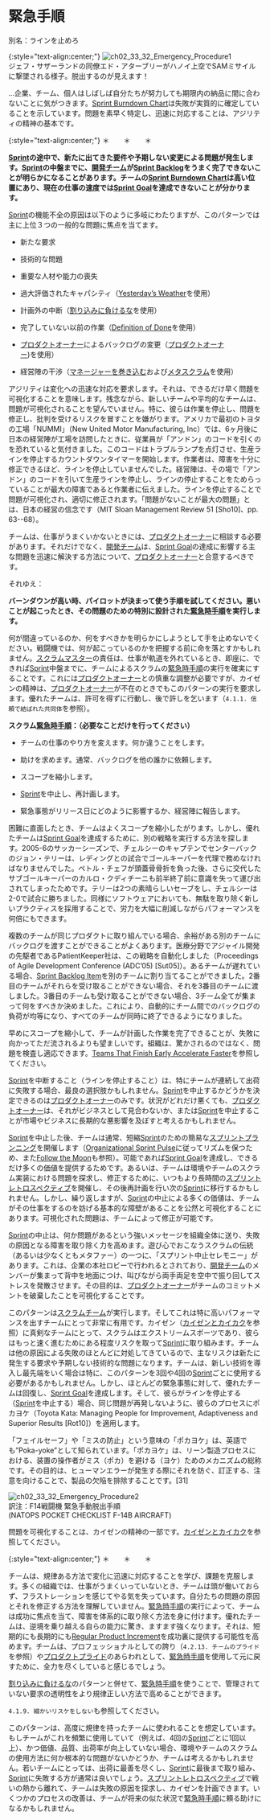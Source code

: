 # 緊急手順

別名：ラインを止めろ

{:style="text-align:center;"}
![ch02_33_32_Emergency_Procedure1](Images/ch02_33_32_Emergency_Procedure1.png)<br>
ジェフ・サザーランドの同僚エド・アターブリーがハノイ上空でSAMミサイルに撃墜される様子。脱出するのが見えます！

...企業、チーム、個人はしばしば自分たちが努力しても期限内の納品に間に合わないことに気がつきます。[Sprint Burndown Chart](https://sites.google.com/a/scrumplop.org/published-patterns/value-stream/information-radiator/sprint-burndown-chart)は失敗が実質的に確定していることを示しています。問題を素早く特定し、迅速に対応することは、アジリティの精神の基本です。

{:style="text-align:center;"}
＊　　＊　　＊

**[Sprint](https://sites.google.com/a/scrumplop.org/published-patterns/value-stream/sprint)​の途中で、新たに出てきた要件や予期しない変更による問題が発生します。[Sprint](https://sites.google.com/a/scrumplop.org/published-patterns/value-stream/sprint)の中盤までに、[開発チーム](ch02_14_14_Development_Team.md)が[Sprint Backlog](https://sites.google.com/a/scrumplop.org/published-patterns/value-stream/sprint-backlog)をうまく完了できないことが明らかになることがあります。チームの[Sprint Burndown Chart](https://sites.google.com/a/scrumplop.org/published-patterns/value-stream/information-radiator/sprint-burndown-chart)は高い位置にあり、現在の仕事の速度では[Sprint Goal](https://sites.google.com/a/scrumplop.org/published-patterns/value-stream/sprint-goal)を達成できないことが分かります。**

[Sprint](https://sites.google.com/a/scrumplop.org/published-patterns/value-stream/sprint)の機能不全の原因は以下のように多岐にわたりますが、このパターンでは主に上位３つの一般的な問題に焦点を当てます。

* 新たな要求

* 技術的な問題

* 重要な人材や能力の喪失

* 過大評価されたキャパシティ（[Yesterday’s Weather](https://sites.google.com/a/scrumplop.org/published-patterns/value-stream/estimation-points/yesterday-s-weather)​を使用）

* 計画外の中断（[割り込みに負けるな](ch02_34_33_Illegitimus_Non_Interruptus.md)​を使用）

* 完了していない以前の作業（[Definition of Done](https://sites.google.com/a/scrumplop.org/published-patterns/value-stream/definition-of-done)​を使用）

* [プロダクトオーナー](ch02_11_11_Product_Owner.md)によるバックログの変更（[プロダクトオーナー](ch02_11_11_Product_Owner.md))を使用）

* 経営陣の干渉（[マネージャーを巻き込む](ch02_06_6_Involve_the_Managers.md)​および[メタスクラム](ch02_38_37_MetaScrum.md)​​を使用）

アジリティは変化への迅速な対応を要求します。それは、できるだけ早く問題を可視化することを意味します。残念ながら、新しいチームや平均的なチームは、問題が可視化されることを望んでいません。特に、彼らは作業を停止し、問題を修正し、批判を受けるリスクを冒すことを嫌がります。アメリカで最初のトヨタの工場「NUMMI」（New United Motor Manufacturing, Inc）では、6ヶ月後に日本の経営陣が工場を訪問したときに、従業員が「アンドン」のコードを引くのを恐れていると気付きました。このコードはトラブルランプを点灯させ、生産ラインを停止するカウントダウンタイマーを開始します。作業者は、障害を十分に修正できるほど、ラインを停止していませんでした。経営陣は、その場で「アンドン」のコードを引いて生産ラインを停止し、ラインの停止することをためらっていることが最大の障害であると作業者に伝えました。ラインを停止することで問題が可視化され、適切に修正されます。「問題がないことが最大の問題」とは、日本の経営の信念です（MIT Sloan Management Review 51 [Sho10]、pp. 63--68）。

チームは、仕事がうまくいかないときには、[プロダクトオーナー](ch02_11_11_Product_Owner.md)に相談する必要があります。それだけでなく、[開発チーム](ch02_14_14_Development_Team.md)は、[Sprint Goal](https://sites.google.com/a/scrumplop.org/published-patterns/value-stream/sprint-goal)の達成に影響する主な問題を迅速に解決する方法について、[プロダクトオーナー](ch02_11_11_Product_Owner.md)と合意するべきです。

それゆえ：

**バーンダウンが高い時、パイロットが決まって使う手順を試してください。悪いことが起こったとき、その問題のための特別に設計された[緊急時手順](ch02_33_32_Emergency_Procedure.md)を実行します。**

何が間違っているのか、何をすべきかを明らかにしようとして手を止めないでください。戦闘機では、何が起こっているのかを把握する前に命を落とすかもしれません。[スクラムマスター](ch02_20_19_ScrumMaster.md)​の責任は、仕事が軌道を外れているとき、即座に、できれば[Sprint](https://sites.google.com/a/scrumplop.org/published-patterns/value-stream/sprint)中盤までに、チームによるスクラムの[緊急時手順](ch02_33_32_Emergency_Procedure.md)の実行を確実にすることです。これには[プロダクトオーナー](ch02_11_11_Product_Owner.md)との慎重な調整が必要ですが、カイゼンの精神は、[プロダクトオーナー](ch02_11_11_Product_Owner.md)が不在のときでもこのパターンの実行を要求します。優れたチームは、許可を得ずに行動し、後で許しを乞います（`4.1.1. 信頼で結ばれた共同体`を参照）。

**スクラム[緊急時手順](ch02_33_32_Emergency_Procedure.md)：（必要なことだけを行ってください）**

* チームの仕事のやり方を変えます。何か違うことをします。

* 助けを求めます。通常、バックログを他の誰かに依頼します。

* スコープを縮小します。

* [Sprint](https://sites.google.com/a/scrumplop.org/published-patterns/value-stream/sprint)を中止し、再計画します。

* 緊急事態がリリース日にどのように影響するか、経営陣に報告します。

困難に直面したとき、チームはよくスコープを縮小したがります。しかし、優れたチームは[Sprint Goal](https://sites.google.com/a/scrumplop.org/published-patterns/value-stream/sprint-goal)を達成するために、別の戦略を実行する方法を探します。2005-6のサッカーシーズンで、チェルシーのキャプテンでセンターバックのジョン・テリーは、レディングとの試合でゴールキーパーを代理で務めなければなりませんでした。ペトル・チェフが頭蓋骨骨折を負った後、さらに交代したサブゴールキーパーのカルロ・クディチーニも前半終了前に意識を失って運び出されてしまったためです。テリーは2つの素晴らしいセーブをし、チェルシーは2-0で試合に勝ちました。同様にソフトウェアにおいても、無駄を取り除く新しいプラクティスを採用することで、労力を大幅に削減しながらパフォーマンスを何倍にもできます。

複数のチームが同じプロダクトに取り組んでいる場合、余裕がある別のチームにバックログを渡すことができることがよくあります。医療分野でアジャイル開発の先駆者であるPatientKeeper社は、この戦略を自動化しました（Proceedings of Agile Development Conference (ADC’05) [Sut05]）。あるチームが遅れている場合、[Sprint Backlog Item](https://sites.google.com/a/scrumplop.org/published-patterns/value-stream/sprint-backlog/sprint-backlog-item)​を別のチームに割り当てることができました。2番目のチームがそれらを受け取ることができない場合、それを3番目のチームに渡しました。3番目のチームも受け取ることができない場合、3チーム全てが集まって何をすべきか決めました。これにより、自動的にチーム間でのバックログの負荷が均等になり、すべてのチームが同時に終了できるようになりました。

早めにスコープを縮小して、チームが計画した作業を完了できることが、失敗に向かってただ流されるよりも望ましいです。組織は、驚かされるのではなく、問題を検査し適応できます。[Teams That Finish Early Accelerate Faster](https://sites.google.com/a/scrumplop.org/published-patterns/retrospective-pattern-language/teams-that-finish-early-accelerate-faster)を参照してください。

[Sprint](https://sites.google.com/a/scrumplop.org/published-patterns/value-stream/sprint)を中断すること（ラインを停止すること）は、特にチームが連続して出荷に失敗する場合、最良の選択肢かもしれません。[Sprint](https://sites.google.com/a/scrumplop.org/published-patterns/value-stream/sprint)を中止するかどうかを決定できるのは[プロダクトオーナー](ch02_11_11_Product_Owner.md)のみです。状況がどれだけ悪くても、[プロダクトオーナー](ch02_11_11_Product_Owner.md)は、それがビジネスとして見合わないか、または[Sprint](https://sites.google.com/a/scrumplop.org/published-patterns/value-stream/sprint)を中止することが市場やビジネスに長期的な悪影響を及ぼすと考えるかもしれません。

[Sprint](https://sites.google.com/a/scrumplop.org/published-patterns/value-stream/sprint)を中止した後、チームは通常、短縮[Sprint](https://sites.google.com/a/scrumplop.org/published-patterns/value-stream/sprint)のための簡易な​​[スプリントプランニング](ch02_25_24_Sprint_Planning.md)​を開催します（[Organizational Sprint Pulse](http://sites.google.com/a/scrumplop.org/published-patterns/product-organization-pattern-language/organizational-sprint-pulse)に従ってリズムを保つため、また[Follow the Moon](https://sites.google.com/a/scrumplop.org/published-patterns/value-stream/sprint/follow-the-moon)も参照）。可能であれば[Sprint Goal](https://sites.google.com/a/scrumplop.org/published-patterns/value-stream/sprint-goal)を達成し、できるだけ多くの価値を提供するためです。あるいは、チームは環境やチームのスクラム実装における問題を探求し、修正するために、いつもより長時間の[スプリントレトロスペクティブ](ch02_37_36_Sprint_Retrospective.md)​を開催し、その後再計画を行い次の[Sprint](https://sites.google.com/a/scrumplop.org/published-patterns/value-stream/sprint)に移行するかもしれません。しかし、繰り返しますが、[Sprint](https://sites.google.com/a/scrumplop.org/published-patterns/value-stream/sprint)の中止による多くの価値は、チームがその仕事をするのを妨げる基本的な障壁があることを公然と可視化することにあります。可視化された問題は、チームによって修正が可能です。

[Sprint](https://sites.google.com/a/scrumplop.org/published-patterns/value-stream/sprint)の中止は、何か問題があるという強いメッセージを組織全体に送り、失敗の原因となる障害を取り除く力を高めます。遊び心でおこなうスクラムの伝統（あるいは少なくともメタファー）の一つに、「スプリント中止セレモニー」があります。これは、企業の本社ロビーで行われるとされており、[開発チーム](ch02_14_14_Development_Team.md)のメンバーが集まって背中を地面につけ、叫びながら両手両足を空中で振り回してストレスを発散させます。その目的は、[プロダクトオーナー](ch02_11_11_Product_Owner.md)がチームのコミットメントを破棄したことを可視化することです。

このパターンは[スクラムチーム](ch02_07_7_Scrum_Team.md)​が実行します。そしてこれは特に高いパフォーマンスを出すチームにとって非常に有用です。カイゼン（[カイゼンとカイカク](ch02_19_Kaizen_and_Kaikaku.md)を参照）に真剣なチームにとって、スクラムはエクストリームスポーツであり、彼らはもっと速く進むためにある程度リスクを取って[Sprint](https://sites.google.com/a/scrumplop.org/published-patterns/value-stream/sprint)に取り組みます。チームは他の原因による失敗のほとんどに対処してきているので、主なリスクは新たに発生する要求や予期しない技術的な問題になります。チームは、新しい技術を導入し最先端をいく場合は特に、このパターンを3回や4回の[Sprint](https://sites.google.com/a/scrumplop.org/published-patterns/value-stream/sprint)ごとに使用する必要があるかもしれません。しかし、ほとんどの緊急事態に対して、優れたチームは回復し、[Sprint Goal](https://sites.google.com/a/scrumplop.org/published-patterns/value-stream/sprint-goal)を達成します。そして、彼らがラインを停止する（[Sprint](https://sites.google.com/a/scrumplop.org/published-patterns/value-stream/sprint)を中止する）場合、同じ問題が再発しないように、彼らのプロセスにポカヨケ（Toyota Kata: Managing People for Improvement, Adaptiveness and Superior Results [Rot10]）を適用します。

「フェイルセーフ」や「ミスの防止」という意味の「ポカヨケ」は、英語でも”Poka-yoke”として知られています。「ポカヨケ」は、リーン製造プロセスにおける、装置の操作者がミス（ポカ）を避ける（ヨケ）ためのメカニズムの総称です。その目的は、ヒューマンエラーが発生する際にそれを防ぐ、訂正する、注意を向けることで、製品の欠陥を排除することです。[31]

![ch02_33_32_Emergency_Procedure2](Images/ch02_33_32_Emergency_Procedure2.png)<br>
訳注：F14戦闘機 緊急手動脱出手順<br>(NATOPS POCKET CHECKLIST F-14B AIRCRAFT)

問題を可視化することは、カイゼンの精神の一部です。[カイゼンとカイカク](ch02_19_Kaizen_and_Kaikaku.md)​を参照してください。

{:style="text-align:center;"}
＊　　＊　　＊

チームは、規律ある方法で変化に迅速に対応することを学び、課題を克服します。多くの組織では、仕事がうまくいっていないとき、チームは頭が働いておらず、フラストレーションを感じてやる気を失っています。自分たちの問題の原因とそれを修正する方法を理解していません。[緊急時手順](ch02_33_32_Emergency_Procedure.md)の実行によって、チームは成功に焦点を当て、障害を体系的に取り除く方法を身に付けます。優れたチームは、逆境を乗り越える自らの能力に驚き、ますます強くなります。それは、短期的にも長期的にも​[Regular Product Increment](https://sites.google.com/a/scrumplop.org/published-patterns/value-stream/regular-product-increment)​を成功裏に提供する可能性を高めます。チームは、プロフェッショナルとしての誇り（`4.2.13. チームのプライド`を参照）や[プロダクトプライド](ch02_39_38_Product_Pride.md)のあらわれとして、[緊急時手順](ch02_33_32_Emergency_Procedure.md)を使用して元に戻すために、全力を尽くしていると感じるでしょう。

[割り込みに負けるな](ch02_34_33_Illegitimus_Non_Interruptus.md)のパターンと併せて、[緊急時手順](ch02_33_32_Emergency_Procedure.md)を使うことで、管理されていない要求の透明性をより規律正しい方法で高めることができます。

`4.1.9. 細かいリスケをしない`も参照してください。

このパターンは、高度に規律を持ったチームに使われることを想定しています。もしチームがこれを頻繁に使用していて（例えば、4回の[Sprint](https://sites.google.com/a/scrumplop.org/published-patterns/value-stream/sprint)ごとに1回以上）、かつ価値、品質、出荷率が向上していない場合、環境やチームのスクラムの使用方法に何か根本的な問題がないかどうか、チームは考えるかもしれません。若いチームにとっては、出荷に最善を尽くし、[Sprint](https://sites.google.com/a/scrumplop.org/published-patterns/value-stream/sprint)に最後まで取り組み、[Sprint](https://sites.google.com/a/scrumplop.org/published-patterns/value-stream/sprint)に失敗する方が通常は良いでしょう。[スプリントレトロスペクティブ](ch02_37_36_Sprint_Retrospective.md)で戦いの熱から離れて、チームは失敗の原因を探求し、カイゼンを計画できます。いくつかのプロセスの改善は、チームが将来の似た状況で[緊急時手順](ch02_33_32_Emergency_Procedure.md)に頼る助けになるかもしれません。

